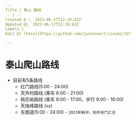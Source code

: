 ```yaml
---
Title | 泰山 路线
-- | --
Created @ | `2023-06-17T12:29:42Z`
Updated @| `2023-06-17T12:29:42Z`
Labels | ``
Edit @| [here](https://github.com/junxnone/t/issues/32)

---
```

# 泰山爬山路线
- 目前有5条路线
  - 红门路线(5:00 - 24:00)
  - 天外村路线 (乘车 6:00 - 21:00)
  - 桃花峪路线 (乘车 8:00 - 17:00，步行 9:00 - 16:00)
  - 天烛峰路线 (xx)
  - 东御道(5:00 - 24:00) - `2023年新开，到中天门汇合`
